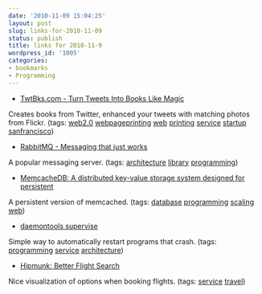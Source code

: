 ```yaml
---
date: '2010-11-09 15:04:25'
layout: post
slug: links-for-2010-11-09
status: publish
title: links for 2010-11-9
wordpress_id: '1005'
categories:
- bookmarks
- Programming
---
```


  * [TwtBks.com - Turn Tweets Into Books Like Magic](http://www.twtbks.com/)


Creates books from Twitter, enhanced your tweets with matching photos from Flickr. (tags: [web2.0](http://www.delicious.com/eob/web2.0) [webpageprinting](http://www.delicious.com/eob/webpageprinting) [web](http://www.delicious.com/eob/web) [printing](http://www.delicious.com/eob/printing) [service](http://www.delicious.com/eob/service) [startup](http://www.delicious.com/eob/startup) [sanfrancisco](http://www.delicious.com/eob/sanfrancisco))


  * [RabbitMQ - Messaging that just works](http://www.rabbitmq.com/)


A popular messaging server. (tags: [architecture](http://www.delicious.com/eob/architecture) [library](http://www.delicious.com/eob/library) [programming](http://www.delicious.com/eob/programming))


  * [MemcacheDB: A distributed key-value storage system designed for persistent](http://memcachedb.org/)


A persistent version of memcached. (tags: [database](http://www.delicious.com/eob/database) [programming](http://www.delicious.com/eob/programming) [scaling](http://www.delicious.com/eob/scaling) [web](http://www.delicious.com/eob/web))


  * [daemontools supervise](http://cr.yp.to/daemontools/supervise.html)


Simple way to automatically restart programs that crash. (tags: [programming](http://www.delicious.com/eob/programming) [service](http://www.delicious.com/eob/service) [architecture](http://www.delicious.com/eob/architecture))


  * [Hipmunk: Better Flight Search](http://www.hipmunk.com/)


Nice visualization of options when booking flights. (tags: [service](http://www.delicious.com/eob/service) [travel](http://www.delicious.com/eob/travel))



